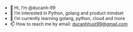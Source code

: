 - 👋 Hi, I’m @ducanh-99
- 👀 I’m interested in Python, golang and product mindset
- 🌱 I’m currently learning golang, python, cloud and more
- 📫 How to reach me by email: ducanhhust99@gmail.com

<!---
ducanh-99/ducanh-99 is a ✨ special ✨ repository because its `README.md` (this file) appears on your GitHub profile.
You can click the Preview link to take a look at your changes.
--->
